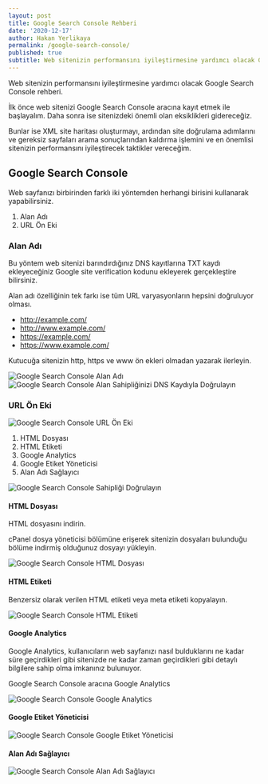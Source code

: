 ```yaml
---
layout: post
title: Google Search Console Rehberi
date: '2020-12-17'
author: Hakan Yerlikaya
permalink: /google-search-console/
published: true
subtitle: Web sitenizin performansını iyileştirmesine yardımcı olacak Google Search Console rehberi.
---
```


Web sitenizin performansını iyileştirmesine yardımcı olacak Google Search Console rehberi.

İlk önce web sitenizi Google Search Console aracına kayıt etmek ile başlayalım. Daha sonra ise sitenizdeki önemli olan eksiklikleri gidereceğiz.

Bunlar ise XML site haritası oluşturmayı, ardından site doğrulama adımlarını ve gereksiz sayfaları arama sonuçlarından kaldırma işlemini ve en önemlisi sitenizin performansını iyileştirecek taktikler vereceğim.

<h2> Google Search Console </h2>

Web sayfanızı birbirinden farklı iki yöntemden herhangi birisini kullanarak yapabilirsiniz.

1. Alan Adı
2. URL Ön Eki

<h3> Alan Adı </h3>

Bu yöntem web sitenizi barındırdığınız DNS kayıtlarına TXT kaydı ekleyeceğiniz Google site verification kodunu ekleyerek gerçekleştire bilirsiniz.

Alan adı özelliğinin tek farkı ise tüm URL varyasyonların hepsini doğruluyor olması.

* http://example.com/
* http://www.example.com/
* https://example.com/
* https://www.example.com/

Kutucuğa sitenizin http, https ve www ön ekleri olmadan yazarak ilerleyin.

<img alt="Google Search Console Alan Adı" title="Google Search Console Alan Adı" src="/img/Google-Search-Console-Alan-Adi.png">

<img alt="Google Search Console Alan Sahipliğinizi DNS Kaydıyla Doğrulayın" title="Google Search Console Alan Sahipliğinizi DNS Kaydıyla Doğrulayın" src="/img/Google-Search-Console-DNS-Kaydi-Dogrula.png">

<h3> URL Ön Eki </h3>

<img alt="Google Search Console URL Ön Eki" title="Google Search Console URL Ön Eki" src="/img/Google-Search-Console-URL-On-Eki.png">

1. HTML Dosyası
2. HTML Etiketi
3. Google Analytics
4. Google Etiket Yöneticisi
5. Alan Adı Sağlayıcı

<img alt="Google Search Console Sahipliği Doğrulayın" title="Google Search Console Sahipliği Doğrulayın" src="/img/Google-Search-Console-Sahipligi-Dogrulayin.png">

<h4> HTML Dosyası </h4>

HTML dosyasını indirin.

cPanel dosya yöneticisi bölümüne erişerek sitenizin dosyaları bulunduğu bölüme indirmiş olduğunuz dosyayı yükleyin.

<img alt="Google Search Console HTML Dosyası" title="Google Search Console HTML Dosyası" src="/img/Google-Search-Console-HTML-Dosyasi.png">

<h4> HTML Etiketi </h4>

Benzersiz olarak verilen HTML etiketi veya meta etiketi kopyalayın.

<img alt="Google Search Console HTML Etiketi" title="Google Search Console HTML Etiketi" src="/img/Google-Search-Console-HTML-Etiketi.png">

<h4> Google Analytics </h4>

Google Analytics, kullanıcıların web sayfanızı nasıl bulduklarını ne kadar süre geçirdikleri gibi sitenizde ne kadar zaman geçirdikleri gibi detaylı bilgilere sahip olma imkanınız bulunuyor.

Google Search Console aracına Google Analytics 

<img alt="Google Search Console Google Analytics" title="Google Search Console Google Analytics" src="/img/Google-Search-Console-Google-Analytics.png">

<h4> Google Etiket Yöneticisi </h4>

<img alt="Google Search Console Google Etiket Yöneticisi" title="Google Search Console Google Etiket Yöneticisi" src="/img/Google-Search-Console-Google-Etiket-Yoneticisi.png">

<h4> Alan Adı Sağlayıcı </h4>

<img alt="Google Search Console Alan Adı Sağlayıcı" title="Google Search Console Alan Adı Sağlayıcı" src="/img/Google-Search-Console-Alan-Adi-Saglayici.png">


